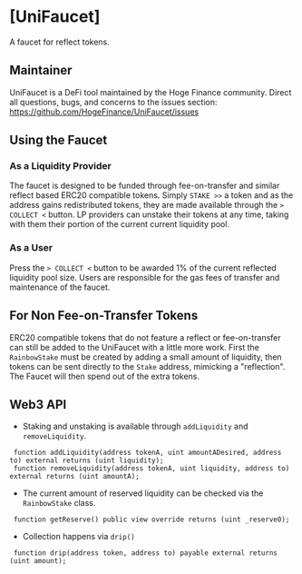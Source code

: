 # [UniFaucet]
A faucet for reflect tokens.

## Maintainer
UniFaucet is a DeFi tool maintained by the Hoge Finance community. Direct all questions, bugs, and concerns to the issues section: 
https://github.com/HogeFinance/UniFaucet/issues

## Using the Faucet
### As a Liquidity Provider
The faucet is designed to be funded through fee-on-transfer and similar reflect based ERC20 compatible tokens. Simply `STAKE >>` a token and as the address gains 
redistributed tokens, they are made available through the  `> COLLECT <` button. LP providers can unstake their tokens at any time, taking with them their portion of the current
current liquidity pool.

### As a User
Press the `> COLLECT <` button to be awarded 1% of the current reflected liquidity pool size. Users are responsible for the gas fees of transfer and maintenance of the faucet.

## For Non Fee-on-Transfer Tokens
ERC20 compatible tokens that do not feature a reflect or fee-on-transfer can still be added to the UniFaucet with a little more work. First the `RainbowStake` must be created
by adding a small amount of liquidity, then tokens can be sent directly to the `Stake` address, mimicking a "reflection". The Faucet will then spend out of the extra tokens.

## Web3 API
* Staking and unstaking is available through `addLiquidity` and `removeLiquidity`.
```
 function addLiquidity(address tokenA, uint amountADesired, address to) external returns (uint liquidity);
 function removeLiquidity(address tokenA, uint liquidity, address to) external returns (uint amountA);
```
* The current amount of reserved liquidity can be checked via the `RainbowStake` class.
```
 function getReserve() public view override returns (uint _reserve0);
```
* Collection happens via `drip()`
```
 function drip(address token, address to) payable external returns (uint amount);
```
